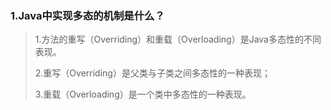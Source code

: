 ### 1.Java中实现多态的机制是什么？

>1.方法的重写（Overriding）和重载（Overloading）是Java多态性的不同表现。
>
>2.重写（Overriding）是父类与子类之间多态性的一种表现；
>
>3.重载（Overloading）是一个类中多态性的一种表现。

